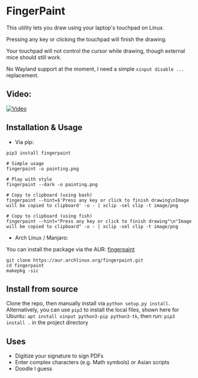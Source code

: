 # FingerPaint

This utility lets you draw using your laptop's touchpad on Linux.

Pressing any key or clicking the touchpad will finish the drawing.

Your touchpad will not control the cursor while drawing, though external mice should still work.

No Wayland support at the moment, I need a simple `xinput disable ...` replacement.

## Video:

[![Video](http://img.youtube.com/vi/4gewfYs4I68/0.jpg)](http://www.youtube.com/watch?v=4gewfYs4I68 "FingerPaint demonstration video")

## Installation & Usage

- Via pip:

```shell
pip3 install fingerpaint
```

```shell
# Simple usage
fingerpaint -o painting.png

# Play with style
fingerpaint --dark -o painting.png

# Copy to clipboard (using bash)
fingerpaint --hint=$'Press any key or click to finish drawing\nImage will be copied to clipboard' -o - | xclip -sel clip -t image/png

# Copy to clipboard (using fish)
fingerpaint --hint="Press any key or click to finish drawing"\n"Image will be copied to clipboard" -o - | xclip -sel clip -t image/png
```
- Arch Linux / Manjaro:

You can install the package via the AUR: [fingerpaint](https://aur.archlinux.org/packages/fingerpaint/)

```shell
git clone https://aur.archlinux.org/fingerpaint.git
cd fingerpaint
makepkg -sic
```

## Install from source

Clone the repo, then manually install via `python setup.py install`. Alternatively, you can use `pip3` to install the local files, shown here for Ubuntu:
`apt install xinput python3-pip python3-tk`, then run: `pip3 install .` in the project directory 

## Uses

- Digitize your signature to sign PDFs
- Enter complex characters (e.g. Math symbols) or Asian scripts
- Doodle I guess

